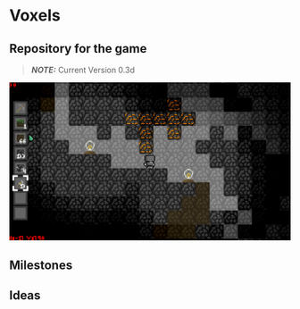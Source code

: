 # Voxels
## Repository for the game
> **_NOTE:_** Current Version 0.3d

![Example Image](Capture.png)

## Milestones


## Ideas
